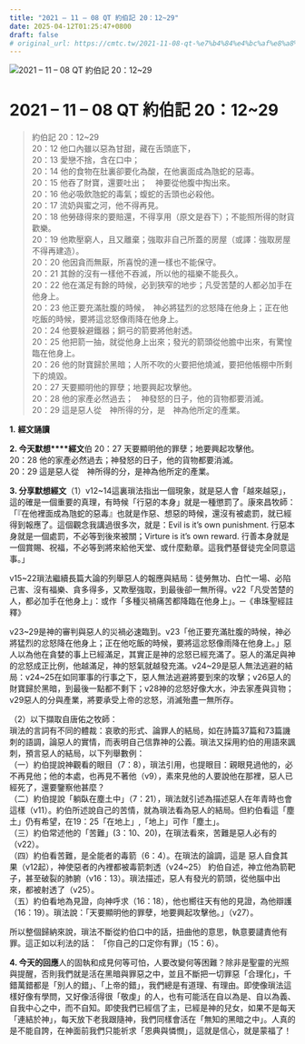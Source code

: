 ```yaml
---
title: "2021 – 11 – 08 QT 約伯記 20：12~29"
date: 2025-04-12T01:25:47+0800
draft: false
# original_url: https://cmtc.tw/2021-11-08-qt-%e7%b4%84%e4%bc%af%e8%a8%98-20%ef%bc%9a1229
---
```


![2021 – 11 – 08 QT 約伯記 20：12~29](/images/qt.jpg   "2021 – 11 – 08 QT 約伯記 20：12~29")

# 2021 – 11 – 08 QT 約伯記 20：12~29

> 約伯記 20：12~29  
> 20：12 他口內雖以惡為甘甜，藏在舌頭底下，  
> 20：13 愛戀不捨，含在口中；  
> 20：14 他的食物在肚裏卻要化為酸，在他裏面成為虺蛇的惡毒。  
> 20：15 他吞了財寶，還要吐出；　神要從他腹中掏出來。  
> 20：16 他必吸飲虺蛇的毒氣；蝮蛇的舌頭也必殺他。  
> 20：17 流奶與蜜之河，他不得再見。  
> 20：18 他勞碌得來的要賠還，不得享用（原文是吞下）；不能照所得的財貨歡樂。  
> 20：19 他欺壓窮人，且又離棄；強取非自己所蓋的房屋（或譯：強取房屋不得再建造）。  
> 20：20 他因貪而無厭，所喜悅的連一樣也不能保守。  
> 20：21 其餘的沒有一樣他不吞滅，所以他的福樂不能長久。  
> 20：22 他在滿足有餘的時候，必到狹窄的地步；凡受苦楚的人都必加手在他身上。  
> 20：23 他正要充滿肚腹的時候，　神必將猛烈的忿怒降在他身上；正在他吃飯的時候，要將這忿怒像雨降在他身上。  
> 20：24 他要躲避鐵器；銅弓的箭要將他射透。  
> 20：25 他把箭一抽，就從他身上出來；發光的箭頭從他膽中出來，有驚惶臨在他身上。  
> 20：26 他的財寶歸於黑暗；人所不吹的火要把他燒滅，要把他帳棚中所剩下的燒毀。  
> 20：27 天要顯明他的罪孽；地要興起攻擊他。  
> 20：28 他的家產必然過去；　神發怒的日子，他的貨物都要消滅。  
> 20：29 這是惡人從　神所得的分，是　神為他所定的產業。

**1.** **經文誦讀**

**2. 今天默想****經文**伯 20：27 天要顯明他的罪孽；地要興起攻擊他。  
20：28 他的家產必然過去；神發怒的日子，他的貨物都要消滅。  
20：29 這是惡人從　神所得的分，是神為他所定的產業。

**3. 分享默想經文**（1）v12~14這裏瑣法指出一個現象，就是惡人會「越來越惡」，這的確是一個重要的真理，有時候「行惡的本身」就是一種懲罰了。康來昌牧師：「『在他裡面成為虺蛇的惡毒』也就是作惡、想惡的時候，還沒有被處罰，就已經得到報應了。這個觀念我講過很多次，就是：Evil is it’s own punishment. 行惡本身就是一個處罰，不必等到後來被關；Virture is it’s own reward. 行善本身就是一個賞賜、祝福，不必等到將來給他天堂、或什麼勳章。這我們基督徒完全同意這事。」

v15~22瑣法繼續長篇大論的列舉惡人的報應與結局：徒勞無功、白忙一場、必陷己害、沒有福樂、貪多得多，又欺壓強取，到最後卻一無所得。v22「凡受苦楚的人，都必加手在他身上」：或作「多種災禍痛苦都降臨在他身上」。─《串珠聖經註釋》

v23~29是神的審判與惡人的災禍必速臨到。v23「他正要充滿肚腹的時候，神必將猛烈的忿怒降在他身上；正在他吃飯的時候，要將這忿怒像雨降在他身上。」惡人以為他在貪婪的事上已經滿足，其實正是神的忿怒已經充滿了。惡人的滿足與神的忿怒成正比例，他越滿足，神的怒氣就越發充滿。v24~29是惡人無法逃避的結局：v24~25在如同軍事的行事之下，惡人無法逃避將要到來的攻擊；v26惡人的財寶歸於黑暗，到最後一點都不剩下；v28神的忿怒好像大水，沖去家產與貨物；v29惡人的分與產業，將要承受上帝的忿怒，消滅殆盡一無所存。

（2）以下擷取自唐佑之牧師：  
瑣法的言詞有不同的體裁：哀歌的形式、論罪人的結局，如在詩篇37篇和73篇譏刺的語調，論惡人的實情，而表明自己信靠神的公義。瑣法又採用約伯的用語來諷刺，預言惡人的結局，以下列舉數例：  
（一）約伯提說神觀看的眼目（7：8），瑣法引用，也提眼目：親眼見過他的，必不再見他；他的本處，也再見不著他（v9），素來見他的人要說他在那裡，惡人已經死了，還要鑒察他甚麼？  
（二）約伯提說「躺臥在塵土中」（7：21），瑣法就引述為描述惡人在年青時也會這樣（v11）。約伯所述說自己的苦情，就為瑣法看為惡人的結局。但約伯看這「塵土」仍有希望，在19：25「在地上」,「地上」可作「塵土」。  
（三）約伯常述他的「苦難」(3：10、20)，在瑣法看來，苦難是惡人必有的（v22）。  
（四）約伯看苦難，是全能者的毒箭（6：4）。在瑣法的論調，這是 惡人自食其果（v12起），神使惡者的內裡都被毒箭刺透（v24~25） 約伯自述，神立他為箭靶子，甚至破裂的肺腑（v16：13）。瑣法描述，惡人有發光的箭頭，從他腦中出來，都被射透了（v25）。  
（五）約伯看地為見證，向神呼求（16：18），他也嚮往天有他的見證，為他辯護（16：19）。瑣法說：「天要顯明他的罪孽，地要興起攻擊他。」（v27）。

所以整個歸納來說，瑣法不斷從約伯口中的話，扭曲他的意思，執意要譴責他有罪。這正如以利法的話： 「你自己的口定你有罪」（15：6）。

**4. 今天的回應**人的固執和成見何等可怕，人要改變何等困難？除非是聖靈的光照與提醒，否則我們就是活在黑暗與罪惡之中，並且不斷把一切罪惡「合理化」，千錯萬錯都是「別人的錯」、「上帝的錯」，我們總是有道理、有理由。即使像瑣法這樣好像有學問，又好像活得很「敬虔」的人，也有可能活在自以為是、自以為義、自我中心之中，而不自知。即使我們已經信了主，已經是神的兒女，如果不是每天「連結於神」，每天放下老我跟隨神，我們同樣會活在「無知的黑暗之中」。人真的是不能自誇，在神面前我們只能祈求「恩典與憐憫」，這就是信心，就是蒙福了！